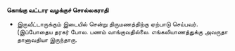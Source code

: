 **கொங்கு வட்டார வழக்குச் சொல்லகராதி**
- இருவீட்டாருக்கும் இடையில் சென்று திருமணத்திற்கு ஏற்பாடு செய்பவர். (இப்போதைய தரகர் போல. பணம் வாங்குவதில்லை. எங்கலியாணத்துக்கு அவருதா தானாவதியா இருந்தாரு.

